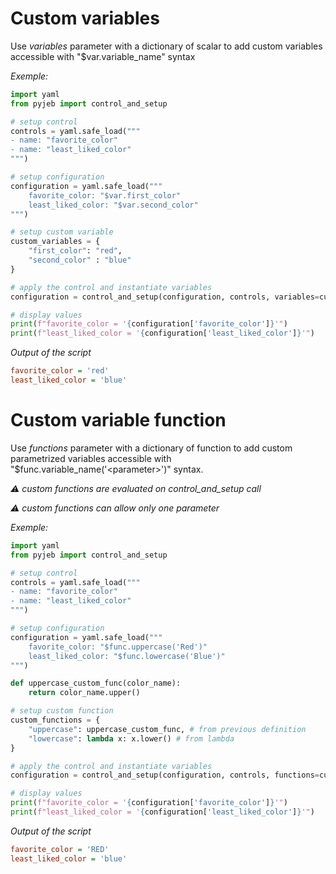 # Custom variables
Use _variables_ parameter with a dictionary of scalar to add custom variables accessible with "$var.variable_name" syntax


_Exemple:_
``` python
import yaml
from pyjeb import control_and_setup

# setup control
controls = yaml.safe_load("""
- name: "favorite_color"
- name: "least_liked_color"
""")

# setup configuration
configuration = yaml.safe_load("""
    favorite_color: "$var.first_color"
    least_liked_color: "$var.second_color"
""")

# setup custom variable
custom_variables = {
    "first_color": "red",
    "second_color" : "blue"
}

# apply the control and instantiate variables
configuration = control_and_setup(configuration, controls, variables=custom_variables)

# display values 
print(f"favorite_color = '{configuration['favorite_color']}'")
print(f"least_liked_color = '{configuration['least_liked_color']}'")
```

_Output of the script_
``` ini
favorite_color = 'red'
least_liked_color = 'blue'
```

# Custom variable function
Use _functions_ parameter with a dictionary of function to add custom parametrized variables accessible with "$func.variable_name('\<parameter>')" syntax.

_:warning: custom functions are evaluated on control_and_setup call_

_:warning: custom functions can allow only one parameter_

_Exemple:_
``` python
import yaml
from pyjeb import control_and_setup

# setup control
controls = yaml.safe_load("""
- name: "favorite_color"
- name: "least_liked_color"
""")

# setup configuration
configuration = yaml.safe_load("""
    favorite_color: "$func.uppercase('Red')"
    least_liked_color: "$func.lowercase('Blue')"
""")

def uppercase_custom_func(color_name):
    return color_name.upper()

# setup custom function
custom_functions = {
    "uppercase": uppercase_custom_func, # from previous definition
    "lowercase": lambda x: x.lower() # from lambda
}

# apply the control and instantiate variables
configuration = control_and_setup(configuration, controls, functions=custom_functions)

# display values 
print(f"favorite_color = '{configuration['favorite_color']}'")
print(f"least_liked_color = '{configuration['least_liked_color']}'")
```

_Output of the script_
``` ini
favorite_color = 'RED'
least_liked_color = 'blue'
```